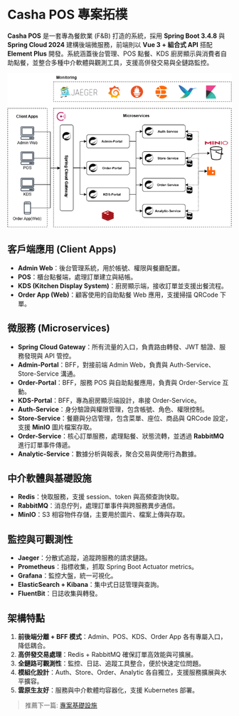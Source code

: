 # Casha POS 專案拓樸

**Casha POS** 是一套專為餐飲業 (F&B) 打造的系統，採用 **Spring Boot 3.4.8** 與 **Spring Cloud 2024** 建構後端微服務，前端則以 **Vue 3 + 組合式 API** 搭配 **Element Plus** 開發。系統涵蓋後台管理、POS 點餐、KDS 廚房顯示與消費者自助點餐，並整合多種中介軟體與觀測工具，支援高併發交易與全鏈路監控。

![Typology](../asset/casha-typo.png)

## 客戶端應用 (Client Apps)

- **Admin Web**：後台管理系統，用於帳號、權限與餐廳配置。
- **POS**：櫃台點餐端，處理訂單建立與結帳。
- **KDS (Kitchen Display System)**：廚房顯示端，接收訂單並支援出餐流程。
- **Order App (Web)**：顧客使用的自助點餐 Web 應用，支援掃描 QRCode 下單。

## 微服務 (Microservices)

- **Spring Cloud Gateway**：所有流量的入口，負責路由轉發、JWT 驗證、服務發現與 API 管控。
- **Admin-Portal**：BFF，對接前端 Admin Web，負責與 Auth-Service、Store-Service 溝通。
- **Order-Portal**：BFF，服務 POS 與自助點餐應用，負責與 Order-Service 互動。
- **KDS-Portal**：BFF，專為廚房顯示端設計，串接 Order-Service。
- **Auth-Service**：身分驗證與權限管理，包含帳號、角色、權限控制。
- **Store-Service**：餐廳與分店管理，包含菜單、座位、商品與 QRCode 設定，支援 **MinIO** 圖片檔案存取。
- **Order-Service**：核心訂單服務，處理點餐、狀態流轉，並透過 **RabbitMQ** 進行訂單事件傳遞。
- **Analytic-Service**：數據分析與報表，聚合交易與使用行為數據。

## 中介軟體與基礎設施

- **Redis**：快取服務，支援 session、token 與高頻查詢快取。
- **RabbitMQ**：消息佇列，處理訂單事件與跨服務異步通信。
- **MinIO**：S3 相容物件存儲，主要用於圖片、檔案上傳與存取。

## 監控與可觀測性

- **Jaeger**：分散式追蹤，追蹤跨服務的請求鏈路。
- **Prometheus**：指標收集，抓取 Spring Boot Actuator metrics。
- **Grafana**：監控大盤，統一可視化。
- **ElasticSearch + Kibana**：集中式日誌管理與查詢。
- **FluentBit**：日誌收集與轉發。

## 架構特點

1. **前後端分離 + BFF 模式**：Admin、POS、KDS、Order App 各有專屬入口，降低耦合。
2. **高併發交易處理**：Redis + RabbitMQ 確保訂單高效能與可擴展。
3. **全鏈路可觀測性**：監控、日誌、追蹤工具整合，便於快速定位問題。
4. **模組化設計**：Auth、Store、Order、Analytic 各自獨立，支援服務擴展與水平擴容。
5. **雲原生友好**：服務與中介軟體均容器化，支援 Kubernetes 部署。

> 推薦下一篇: [專案基礎設施](/archite/infrastructure.md)